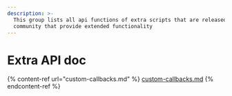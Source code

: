 ```yaml
---
description: >-
  This group lists all api functions of extra scripts that are released by the
  community that provide extended functionality
---
```


# Extra API doc

{% content-ref url="custom-callbacks.md" %}
[custom-callbacks.md](custom-callbacks.md)
{% endcontent-ref %}
